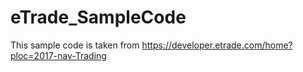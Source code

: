 # eTrade_SampleCode

This sample code is taken from https://developer.etrade.com/home?ploc=2017-nav-Trading 

